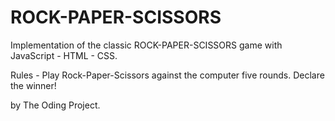 # ROCK-PAPER-SCISSORS
Implementation of the classic ROCK-PAPER-SCISSORS game with JavaScript - HTML - CSS.

Rules -
    Play Rock-Paper-Scissors against the computer five rounds.
    Declare the winner!
    
 
 by The Oding Project.
